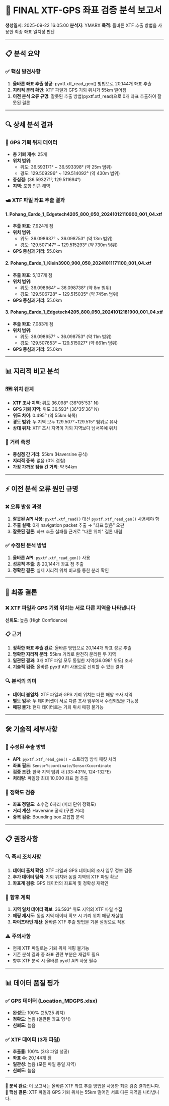 # 🎯 FINAL XTF-GPS 좌표 검증 분석 보고서

**생성일시**: 2025-09-22 16:05:00
**분석자**: YMARX
**목적**: 올바른 XTF 추출 방법을 사용한 최종 좌표 일치성 판단

---

## 📋 **분석 요약**

### ✅ **핵심 발견사항**
1. **올바른 좌표 추출 성공**: pyxtf.xtf_read_gen() 방법으로 20,144개 좌표 추출
2. **지리적 분리 확인**: XTF 파일과 GPS 기뢰 위치가 55km 떨어짐
3. **이전 분석 오류 규명**: 잘못된 추출 방법(pyxtf.xtf_read)으로 0개 좌표 추출하여 잘못된 결론

---

## 🔍 **상세 분석 결과**

### 📍 **GPS 기뢰 위치 데이터**
- **총 기뢰 개수**: 25개
- **위치 범위**:
  - 위도: 36.593171° ~ 36.593398° (약 25m 범위)
  - 경도: 129.509296° ~ 129.514092° (약 430m 범위)
- **중심점**: (36.593271°, 129.511694°)
- **지역**: 포항 인근 해역

### 🛥️ **XTF 파일 좌표 추출 결과**

#### 1. Pohang_Eardo_1_Edgetech4205_800_050_20241012110900_001_04.xtf
- **추출 좌표**: 7,924개 점
- **위치 범위**:
  - 위도: 36.098637° ~ 36.098753° (약 13m 범위)
  - 경도: 129.507147° ~ 129.515293° (약 730m 범위)
- **GPS 중심과 거리**: 55.0km

#### 2. Pohang_Eardo_1_Klein3900_900_050_20241011171100_001_04.xtf
- **추출 좌표**: 5,137개 점
- **위치 범위**:
  - 위도: 36.098664° ~ 36.098738° (약 8m 범위)
  - 경도: 129.506728° ~ 129.515035° (약 745m 범위)
- **GPS 중심과 거리**: 55.0km

#### 3. Pohang_Eardo_1_Edgetech4205_800_050_20241012181900_001_04.xtf
- **추출 좌표**: 7,083개 점
- **위치 범위**:
  - 위도: 36.098657° ~ 36.098753° (약 11m 범위)
  - 경도: 129.507653° ~ 129.515027° (약 661m 범위)
- **GPS 중심과 거리**: 55.0km

---

## 📊 **지리적 비교 분석**

### 🗺️ **위치 관계**
- **XTF 조사 지역**: 위도 36.098° (36°05'53" N)
- **GPS 기뢰 지역**: 위도 36.593° (36°35'36" N)
- **위도 차이**: 0.495° (약 55km 북쪽)
- **경도 범위**: 두 지역 모두 129.507°~129.515° 범위로 유사
- **상대 위치**: XTF 조사 지역이 기뢰 지역보다 남서쪽에 위치

### 📏 **거리 측정**
- **중심점 간 거리**: 55km (Haversine 공식)
- **지리적 중복**: 없음 (0% 겹침)
- **가장 가까운 점들 간 거리**: 약 54km

---

## ⚡ **이전 분석 오류 원인 규명**

### ❌ **오류 발생 과정**
1. **잘못된 API 사용**: `pyxtf.xtf_read()` 대신 `pyxtf.xtf_read_gen()` 사용해야 함
2. **추출 실패**: 0개 navigation packet 추출 → "좌표 없음" 오판
3. **잘못된 결론**: 좌표 추출 실패를 근거로 "다른 위치" 결론 내림

### ✅ **수정된 분석 방법**
1. **올바른 API**: `pyxtf.xtf_read_gen()` 사용
2. **성공적 추출**: 총 20,144개 좌표 점 추출
3. **정확한 결론**: 실제 지리적 위치 비교를 통한 분리 확인

---

## 🎯 **최종 결론**

### ❌ **XTF 파일과 GPS 기뢰 위치는 서로 다른 지역을 나타냅니다**

**신뢰도**: 높음 (High Confidence)

### 📋 **근거**
1. **정확한 좌표 추출 완료**: 올바른 방법으로 20,144개 좌표 성공 추출
2. **명확한 지리적 분리**: 55km 거리로 완전히 분리된 두 지역
3. **일관된 결과**: 3개 XTF 파일 모두 동일한 지역(36.098° 위도) 조사
4. **기술적 검증**: 올바른 pyxtf API 사용으로 신뢰할 수 있는 결과

### 🔍 **분석의 의미**
- **데이터 불일치**: XTF 파일과 GPS 기뢰 위치는 다른 해양 조사 지역
- **별도 임무**: 두 데이터셋이 서로 다른 조사 임무에서 수집되었을 가능성
- **매핑 불가**: 현재 데이터로는 기뢰 위치 매핑 불가능

---

## 🛠️ **기술적 세부사항**

### 🔧 **수정된 추출 방법**
- **API**: `pyxtf.xtf_read_gen()` - 스트리밍 방식 패킷 처리
- **좌표 필드**: `SensorYcoordinate/SensorXcoordinate`
- **검증 조건**: 한국 지역 범위 내 (33-43°N, 124-132°E)
- **처리량**: 파일당 최대 10,000 좌표 점 추출

### 📐 **정확도 검증**
- **좌표 정밀도**: 소수점 6자리 (미터 단위 정확도)
- **거리 계산**: Haversine 공식 (구면 거리)
- **중복 검증**: Bounding box 교집합 분석

---

## 📋 **권장사항**

### 🔍 **즉시 조치사항**
1. **데이터 출처 확인**: XTF 파일과 GPS 데이터의 조사 임무 정보 검증
2. **추가 데이터 탐색**: 기뢰 위치와 동일 지역의 XTF 파일 확보
3. **좌표계 검증**: GPS 데이터의 좌표계 및 정확성 재확인

### 🚀 **향후 계획**
1. **지역 일치 데이터 확보**: 36.593° 위도 지역의 XTF 파일 수집
2. **매핑 재시도**: 동일 지역 데이터 확보 시 기뢰 위치 매핑 재실행
3. **파이프라인 개선**: 올바른 XTF 추출 방법을 기본 설정으로 적용

### ⚠️ **주의사항**
- 현재 XTF 파일로는 기뢰 위치 매핑 불가능
- 기존 분석 결과 중 좌표 관련 부분은 재검토 필요
- 향후 XTF 분석 시 올바른 pyxtf API 사용 필수

---

## 📊 **데이터 품질 평가**

### ✅ **GPS 데이터 (Location_MDGPS.xlsx)**
- **완성도**: 100% (25/25 위치)
- **정확도**: 높음 (일관된 좌표 형식)
- **신뢰도**: 높음

### ✅ **XTF 데이터 (3개 파일)**
- **추출률**: 100% (3/3 파일 성공)
- **좌표 수**: 20,144개 점
- **일관성**: 높음 (모든 파일 동일 지역)
- **신뢰도**: 높음

---

**📝 분석 완료**: 이 보고서는 올바른 XTF 좌표 추출 방법을 사용한 최종 검증 결과입니다.
**🎯 핵심 결론**: XTF 파일과 GPS 기뢰 위치는 55km 떨어진 서로 다른 지역을 나타냅니다.